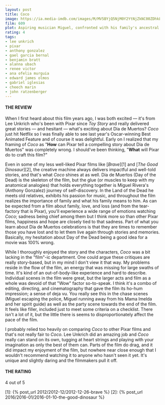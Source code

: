 ```yaml
---
layout: post
title: Coco
image: https://ia.media-imdb.com/images/M/MV5BYjQ5NjM0Y2YtNjZkNC00ZDhkLWJjMWItN2QyNzFkMDE3ZjAxXkEyXkFqcGdeQXVyODIxMzk5NjA@._V1_UY268_CR3,0,182,268_AL_.jpg
film: 609
plot: Aspiring musician Miguel, confronted with his family's ancestral ban on music, enters the Land of the Dead to find his great-great-grandfather, a legendary singer.
rating: 4
tags:
- lee unkrich
- pixar
- anthony gonzalez
- gael garcia bernal
- benjamin bratt
- alanna ubach
- renee victor
- ana ofelia murguia
- edward james olmos
- gabriel iglesias
- cheech marin
- john ratzenberger
---
```


#### THE REVIEW
When I first heard about this film years ago, I was both excited &mdash; it's from Lee Unkrich who's been with Pixar since *Toy Story* and really delivered great stories &mdash; and hesitant &mdash; what's exciting about Dia de Muertos? *Coco* just hit Netflix so I was finally able to see last year's Oscar-winning Best Animated Feature and of course it was delightful. Early on I realized that my framing of *Coco* as "**How** can Pixar tell a compelling story about Dia de Muertos" was completely wrong. I should've been thinking, "**What** will Pixar do to craft this film?"

Even in some of my less well-liked Pixar films like [*Brave*][1] and [*The Good Dinosaur*][2], the creative machine always delivers impactful and well-told stories, and that's what *Coco* shines at as well. Dia de Muertos (Day of the Dead) is the skeleton of the film, but the glue (or muscles to keep with my anatomical analogies) that holds everything together is Miguel Rivera's (Anthony Gonzalez) journey of self-discovery. In the Land of the Dead he meets old relatives, exhibits his passion for music, and throughout the film realizes the importance of family and what his family means to him. As can be expected from a film about family, love, and loss (and from the tear-factory that is Pixar), you'll experience a wide range of emotions watching *Coco*; sadness being chief among them but I think more so than other Pixar films, happiness and hope are closely tied to that sadness. Part of what you learn about Dia de Muertos celebrations is that they are times to remember those you have lost and to let them live again through stories and memories. Basically, my hesitation about Day of the Dead being a good idea for a movie was 100% wrong.

While I thoroughly enjoyed the story and the characters, *Coco* was a bit lacking in the "film"-ic department. One could argue these critiques are really story-based, but in my mind I don't view it that way. My problems reside in the flow of the film, an energy that was missing for large swaths of time. It's kind of an out-of-body-like experience and hard to describe. Individual scenes in the film were great, but the larger acts and film as a whole was devoid of that "Wow" factor so-to-speak. I think it's a combo of editing, directing, and cinematography that gave the film its ho-hum impression; a sense of deja vu. You really see this in the chase scenes (Miguel escaping the police, Miguel running away from his Mama Imelda and her spirit guide) as well as the party scene towards the end of the film. It feels like filler, included just to meet some criteria on a checklist. There isn't a lot of it, but the little there is seems to disproportionately affect the pace of the film.

I probably relied too heavily on comparing *Coco* to other Pixar films and that's not really fair to *Coco*. Lee Unkrich did an amazing job and *Coco* really can stand on its own, tugging at heart strings and playing with your imagination as only the best of them can. Parts of the film do drag, and it did impact my enjoyment of the film, but nowhere near close enough that I wouldn't recommend watching it to anyone who hasn't seen it yet. It's unique and slightly daring and the filmmakers pull it off.

#### THE RATING
4 out of 5

[1]: {% post_url 2012/2012-12/2012-12-26-brave %}
[2]: {% post_url 2016/2016-01/2016-01-10-the-good-dinosaur %}